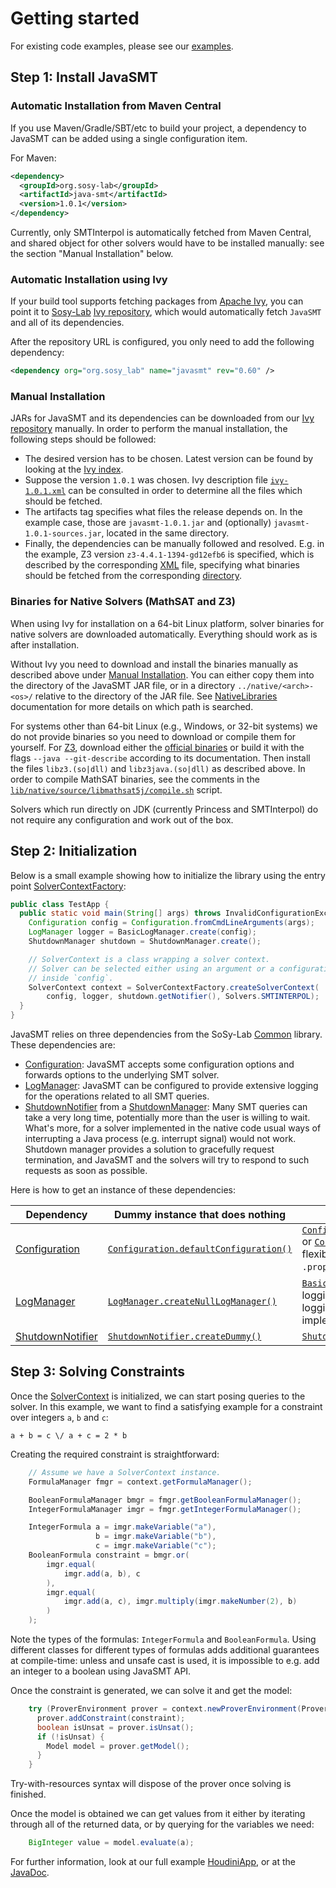 # Getting started
For existing code examples, please see our [examples][example code].

## Step 1: Install JavaSMT
### Automatic Installation from Maven Central

If you use Maven/Gradle/SBT/etc to build your project, a dependency to JavaSMT
can be added using a single configuration item.

For Maven:

```xml
<dependency>
  <groupId>org.sosy-lab</groupId>
  <artifactId>java-smt</artifactId>
  <version>1.0.1</version>
</dependency>
```

Currently, only SMTInterpol is automatically fetched from Maven Central,
and shared object for other solvers would have to be installed manually:
see the section "Manual Installation" below.

### Automatic Installation using Ivy

If your build tool supports fetching packages from [Apache Ivy](https://ant.apache.org/ivy/), you can point it to [Sosy-Lab](https://www.sosy-lab.org/) [Ivy repository][], which would automatically fetch `JavaSMT` and all of its dependencies.

After the repository URL is configured, you only need to add the following dependency:

```xml
<dependency org="org.sosy_lab" name="javasmt" rev="0.60" />
```

### Manual Installation

JARs for JavaSMT and its dependencies can be downloaded from our [Ivy repository][] manually. In order to perform the manual installation, the following steps should be followed:

 - The desired version has to be chosen.
   Latest version can be found by looking at the [Ivy index](https://www.sosy-lab.org/ivy/org.sosy_lab/javasmt/).
 - Suppose the version `1.0.1` was chosen.
   Ivy description file [`ivy-1.0.1.xml`](https://www.sosy-lab.org/ivy/org.sosy_lab/javasmt/ivy-1.0.1.xml) can
   be consulted in order to determine all the files which should be fetched.
 - The artifacts tag specifies what files the release depends on.
   In the example case, those are `javasmt-1.0.1.jar` and (optionally)
   `javasmt-1.0.1-sources.jar`, located in the same directory.
 - Finally, the dependencies can be manually followed and resolved.
   E.g. in the example, Z3 version `z3-4.4.1-1394-gd12efb6` is specified,
   which is described by the corresponding [XML](https://www.sosy-lab.org/ivy/org.sosy_lab/javasmt-solver-z3/ivy-z3-4.4.1-1558-gf96cfea.xml)
   file, specifying what binaries should be fetched from the corresponding
   [directory](https://www.sosy-lab.org/ivy/org.sosy_lab/javasmt-solver-z3/).

### Binaries for Native Solvers (MathSAT and Z3)

When using Ivy for installation on a 64-bit Linux platform, solver binaries for native solvers are downloaded automatically. Everything should work as is after installation.

Without Ivy you need to download and install the binaries manually as described above under [Manual Installation](#manual-installation).
You can either copy them into the directory of the JavaSMT JAR file,
or in a directory `../native/<arch>-<os>/` relative to the directory of the JAR file.
See [NativeLibraries][] documentation for more details on which path is searched.

For systems other than 64-bit Linux (e.g., Windows, or 32-bit systems)
we do not provide binaries so you need to download or compile them for yourself.
For [Z3](https://github.com/Z3Prover/z3), download either the [official binaries](https://github.com/Z3Prover/z3/releases)
or build it with the flags `--java --git-describe` according to its documentation.
Then install the files `libz3.(so|dll)` and `libz3java.(so|dll)` as described above.
In order to compile MathSAT binaries,
see the comments in the [`lib/native/source/libmathsat5j/compile.sh`](lib/native/source/libmathsat5j/compile.sh)
script.

Solvers which run directly on JDK (currently Princess and SMTInterpol)
do not require any configuration and work out of the box.

## Step 2: Initialization
Below is a small example showing how to initialize the library using the entry point [SolverContextFactory][]:

```java
public class TestApp {
  public static void main(String[] args) throws InvalidConfigurationException {
    Configuration config = Configuration.fromCmdLineArguments(args);
    LogManager logger = BasicLogManager.create(config);
    ShutdownManager shutdown = ShutdownManager.create();

    // SolverContext is a class wrapping a solver context.
    // Solver can be selected either using an argument or a configuration option
    // inside `config`.
    SolverContext context = SolverContextFactory.createSolverContext(
        config, logger, shutdown.getNotifier(), Solvers.SMTINTERPOL);
  }
}
```

JavaSMT relies on three dependencies from the SoSy-Lab [Common][common] library.
These dependencies are:

 - [Configuration][]: JavaSMT accepts some configuration options
    and forwards options to the underlying SMT solver.
 - [LogManager][]: JavaSMT can be configured to provide extensive
    logging for the operations related to all SMT queries.
 - [ShutdownNotifier][] from a [ShutdownManager][]: Many SMT queries can take a very
    long time, potentially more than the user is willing to wait.
    What's more, for a solver implemented in the native code usual ways of
    interrupting a Java process (e.g. interrupt signal) would not work.
    Shutdown manager provides a solution to gracefully request termination,
    and JavaSMT and the solvers will try to respond to such requests as soon as possible.

Here is how to get an instance of these dependencies:

| Dependency | Dummy instance that does nothing | Regular instance |
| --- | --- | --- |
| [Configuration][] | [`Configuration.defaultConfiguration()`](https://sosy-lab.github.io/java-common-lib/api/org/sosy_lab/common/configuration/Configuration.html#defaultConfiguration--) | [`Configuration.fromCmdLineArguments(String[])`](https://sosy-lab.github.io/java-common-lib/api/org/sosy_lab/common/configuration/Configuration.html#fromCmdLineArguments-java.lang.String:A-) or [`Configuration.builder()...build()`](https://sosy-lab.github.io/java-common-lib/api/org/sosy_lab/common/configuration/Configuration.html#builder--) for more flexible definition of options (e.g., from `.properties` files) |
| [LogManager][] | [`LogManager.createNullLogManager()`](https://sosy-lab.github.io/java-common-lib/api/org/sosy_lab/common/log/LogManager.html#createNullLogManager--) | [`BasicLogManager.create(Configuration)`](https://sosy-lab.github.io/java-common-lib/api/org/sosy_lab/common/log/BasicLogManager.html#create-org.sosy_lab.common.configuration.Configuration-) for logging to the JDK logging API; for other logging frameworks just write a wrapper implementing [LogManager][] |
| [ShutdownNotifier][] | [`ShutdownNotifier.createDummy()`](https://sosy-lab.github.io/java-common-lib/api/org/sosy_lab/common/ShutdownNotifier.html#createDummy--) | [`ShutdownManager.create().getNotifier()`](https://sosy-lab.github.io/java-common-lib/api/org/sosy_lab/common/ShutdownManager.html#create--) |

## Step 3: Solving Constraints

Once the [SolverContext][] is initialized, we can start posing queries to the
solver.
In this example, we want to find a satisfying example for a constraint
over integers `a`, `b` and `c`:

```
a + b = c \/ a + c = 2 * b
```

Creating the required constraint is straightforward:

```java
    // Assume we have a SolverContext instance.
    FormulaManager fmgr = context.getFormulaManager();

    BooleanFormulaManager bmgr = fmgr.getBooleanFormulaManager();
    IntegerFormulaManager imgr = fmgr.getIntegerFormulaManager();

    IntegerFormula a = imgr.makeVariable("a"),
                   b = imgr.makeVariable("b"),
                   c = imgr.makeVariable("c");
    BooleanFormula constraint = bmgr.or(
        imgr.equal(
            imgr.add(a, b), c
        ),
        imgr.equal(
            imgr.add(a, c), imgr.multiply(imgr.makeNumber(2), b)
        )
    );
```

Note the types of the formulas: `IntegerFormula` and `BooleanFormula`.
Using different classes for different types of formulas adds additional
guarantees at compile-time: unless and unsafe cast is used, it is impossible
to e.g. add an integer to a boolean using JavaSMT API.

Once the constraint is generated, we can solve it and get the model:

```java
    try (ProverEnvironment prover = context.newProverEnvironment(ProverOptions.GENERATE_MODELS)) {
      prover.addConstraint(constraint);
      boolean isUnsat = prover.isUnsat();
      if (!isUnsat) {
        Model model = prover.getModel();
      }
    }
```

Try-with-resources syntax will dispose of the prover once solving is finished.

Once the model is obtained we can get values from it either by iterating
through all of the returned data, or by querying for the variables we need:

```java
    BigInteger value = model.evaluate(a);
```

For further information, look at our full example [HoudiniApp][], or at the [JavaDoc][].

[SolverContext]: https://sosy-lab.github.io/java-smt/api/org/sosy_lab/java_smt/api/SolverContext.html
[SolverContextFactory]: https://sosy-lab.github.io/java-smt/api/org/sosy_lab/java_smt/SolverContextFactory.html
[ShutdownManager]: https://sosy-lab.github.io/java-common-lib/api/org/sosy_lab/common/ShutdownManager.html
[ShutdownNotifier]: https://sosy-lab.github.io/java-common-lib/api/org/sosy_lab/common/ShutdownNotifier.html
[NativeLibraries]: https://sosy-lab.github.io/java-common-lib/api/org/sosy_lab/common/NativeLibraries.html
[Configuration]: https://sosy-lab.github.io/java-common-lib/api/org/sosy_lab/common/configuration/package-summary.html
[LogManager]: https://sosy-lab.github.io/java-common-lib/api/org/sosy_lab/common/log/LogManager.html
[common]: https://github.com/sosy-lab/java-common-lib
[HoudiniApp]: https://github.com/sosy-lab/java-smt/blob/master/src/org/sosy_lab/java_smt/example/HoudiniApp.java
[JavaDoc]: https://sosy-lab.github.io/java-smt/
[example code]: /src/org/sosy_lab/java_smt/example
[Ivy repository]: https://www.sosy-lab.org/ivy
